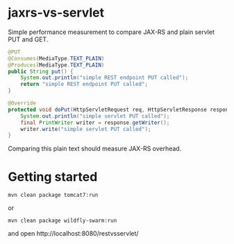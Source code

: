 # jaxrs-vs-servlet

Simple performance measurement to compare JAX-RS and plain servlet PUT and GET. 

```java
@PUT
@Consumes(MediaType.TEXT_PLAIN)
@Produces(MediaType.TEXT_PLAIN)
public String put() {
    System.out.println("simple REST endpoint PUT called");
    return "simple REST endpoint PUT called";
}
```

```java
@Override
protected void doPut(HttpServletRequest req, HttpServletResponse response) throws ServletException, IOException {
    System.out.println("simple servlet PUT called");
    final PrintWriter writer = response.getWriter();
    writer.write("simple servlet PUT called");
}
```

Comparing this plain text should measure JAX-RS overhead.

# Getting started

```
mvn clean package tomcat7:run
```

or 

```
mvn clean package wildfly-swarm:run
```

and open http://localhost:8080/restvsservlet/
